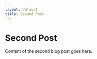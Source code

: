 ```yaml
---
layout: default
title: Second Post
---
```


# Second Post

Content of the second blog post goes here.
